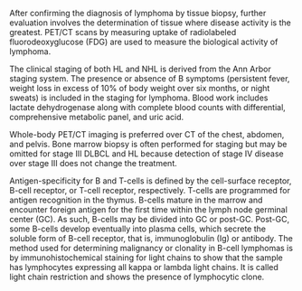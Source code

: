 After confirming the diagnosis of lymphoma by tissue biopsy, further evaluation involves the determination of tissue where disease activity is the greatest. PET/CT scans by measuring uptake of radiolabeled fluorodeoxyglucose (FDG) are used to measure the biological activity of lymphoma.

The clinical staging of both HL and NHL is derived from the Ann Arbor staging system. The presence or absence of B symptoms (persistent fever, weight loss in excess of 10% of body weight over six months, or night sweats) is included in the staging for lymphoma. Blood work includes lactate dehydrogenase along with complete blood counts with differential, comprehensive metabolic panel, and uric acid.

Whole-body PET/CT imaging is preferred over CT of the chest, abdomen, and pelvis. Bone marrow biopsy is often performed for staging but may be omitted for stage III DLBCL and HL because detection of stage IV disease over stage III does not change the treatment.

Antigen-specificity for B and T-cells is defined by the cell-surface receptor, B-cell receptor, or T-cell receptor, respectively. T-cells are programmed for antigen recognition in the thymus. B-cells mature in the marrow and encounter foreign antigen for the first time within the lymph node germinal center (GC). As such, B-cells may be divided into GC or post-GC. Post-GC, some B-cells develop eventually into plasma cells, which secrete the soluble form of B-cell receptor, that is, immunoglobulin (Ig) or antibody. The method used for determining malignancy or clonality in B-cell lymphomas is by immunohistochemical staining for light chains to show that the sample has lymphocytes expressing all kappa or lambda light chains. It is called light chain restriction and shows the presence of lymphocytic clone.